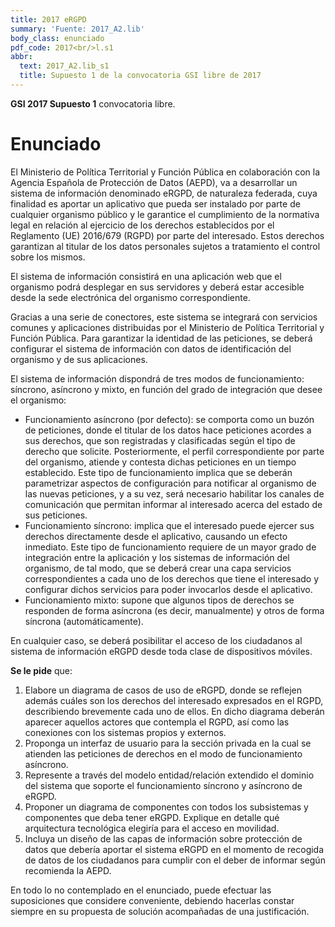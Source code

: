 ```yaml
---
title: 2017 eRGPD
summary: 'Fuente: 2017_A2.lib'
body_class: enunciado
pdf_code: 2017<br/>l.s1
abbr:
  text: 2017_A2.lib_s1
  title: Supuesto 1 de la convocatoria GSI libre de 2017
---
```


**GSI 2017 Supuesto 1** convocatoria libre.

# Enunciado

El Ministerio de Política Territorial y Función Pública en colaboración con la Agencia
Española de Protección de Datos (AEPD), va a desarrollar un sistema de
información denominado eRGPD, de naturaleza federada, cuya finalidad es aportar
un aplicativo que pueda ser instalado por parte de cualquier organismo público y le
garantice el cumplimiento de la normativa legal en relación al ejercicio de los
derechos establecidos por el Reglamento (UE) 2016/679 (RGPD) por parte del
interesado. Estos derechos garantizan al titular de los datos personales sujetos a
tratamiento el control sobre los mismos.

El sistema de información consistirá en una aplicación web que el organismo podrá
desplegar en sus servidores y deberá estar accesible desde la sede electrónica del
organismo correspondiente.

Gracias a una serie de conectores, este sistema se integrará con servicios comunes
y aplicaciones distribuidas por el Ministerio de Política Territorial y Función Pública.
Para garantizar la identidad de las peticiones, se deberá configurar el sistema de
información con datos de identificación del organismo y de sus aplicaciones.

El sistema de información dispondrá de tres modos de funcionamiento: síncrono,
asíncrono y mixto, en función del grado de integración que desee el organismo:

* Funcionamiento asíncrono (por defecto): se comporta como un buzón de
peticiones, donde el titular de los datos hace peticiones acordes a sus derechos,
que son registradas y clasificadas según el tipo de derecho que solicite.
Posteriormente, el perfil correspondiente por parte del organismo, atiende y
contesta dichas peticiones en un tiempo establecido. Este tipo de funcionamiento
implica que se deberán parametrizar aspectos de configuración para notificar al
organismo de las nuevas peticiones, y a su vez, será necesario habilitar los
canales de comunicación que permitan informar al interesado acerca del estado
de sus peticiones.
* Funcionamiento síncrono: implica que el interesado puede ejercer sus derechos
directamente desde el aplicativo, causando un efecto inmediato. Este tipo de
funcionamiento requiere de un mayor grado de integración entre la aplicación y
los sistemas de información del organismo, de tal modo, que se deberá crear una
capa servicios correspondientes a cada uno de los derechos que tiene el
interesado y configurar dichos servicios para poder invocarlos desde el aplicativo.
* Funcionamiento mixto: supone que algunos tipos de derechos se responden de
forma asíncrona (es decir, manualmente) y otros de forma síncrona
(automáticamente).

En cualquier caso, se deberá posibilitar el acceso de los ciudadanos al sistema de
información eRGPD desde toda clase de dispositivos móviles.

**Se le pide** que:

1. Elabore un diagrama de casos de uso de eRGPD, donde se reflejen
además cuáles son los derechos del interesado expresados en el RGPD,
describiendo brevemente cada uno de ellos. En dicho diagrama deberán
aparecer aquellos actores que contempla el RGPD, así como las
conexiones con los sistemas propios y externos.
2. Proponga un interfaz de usuario para la sección privada en la cual se
atienden las peticiones de derechos en el modo de funcionamiento
asíncrono.
3. Represente a través del modelo entidad/relación extendido el dominio
del sistema que soporte el funcionamiento síncrono y asíncrono de
eRGPD.
4. Proponer un diagrama de componentes con todos los subsistemas y
componentes que deba tener eRGPD. Explique en detalle qué
arquitectura tecnológica elegiría para el acceso en movilidad.
5. Incluya un diseño de las capas de información sobre protección de
datos que debería aportar el sistema eRGPD en el momento de recogida
de datos de los ciudadanos para cumplir con el deber de informar según
recomienda la AEPD.

En todo lo no contemplado en el enunciado, puede efectuar las suposiciones que
considere conveniente, debiendo hacerlas constar siempre en su propuesta de
solución acompañadas de una justificación.
